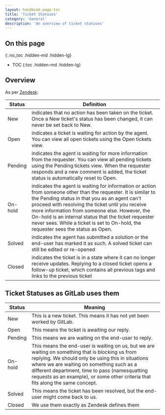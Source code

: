 ```yaml
---
layout: handbook-page-toc
title: 'Ticket Statuses'
category: 'General'
description: 'An overview of ticket statuses'
---
```


## On this page
{:.no_toc .hidden-md .hidden-lg}

- TOC
{:toc .hidden-md .hidden-lg}

## Overview

As per
[Zendesk](https://support.zendesk.com/hc/en-us/articles/212530318-Updating-and-solving-tickets#topic_i3y_np1_vt):

| Status | Definition |
|---|---|
| New | indicates that no action has been taken on the ticket. Once a New ticket's status has been changed, it can never be set back to New. |
| Open | indicates a ticket is waiting for action by the agent. You can view all open tickets using the Open tickets view. |
| Pending | indicates the agent is waiting for more information from the requester. You can view all pending tickets using the Pending tickets view. When the requester responds and a new comment is added, the ticket status is automatically reset to Open. |
| On-hold | indicates the agent is waiting for information or action from someone other than the requester. It is similar to the Pending status in that you as an agent can't proceed with resolving the ticket until you receive more information from someone else. However, the On-hold is an internal status that the ticket requester never sees. While a ticket is set to On-hold, the requester sees the status as Open. |
| Solved | indicates the agent has submitted a solution or the end-user has marked it as such. A solved ticket can still be edited or re-opened |
| Closed | indicates the ticket is in a state where it can no longer receive updates. Replying to a closed ticket opens a follow-up ticket, which contains all previous tags and links to the previous ticket |


## Ticket Statuses as GitLab uses them

| Status | Meaning |
|---|---|
| New | This is a new ticket. This means it has not yet been worked by GitLab. |
| Open | This means the ticket is awaiting our reply. |
| Pending | This means we are waiting on the end-user to reply. |
| On-hold | This means the end-user is waiting on us, but we are waiting on something that is blocking us from replying. We should only be using this in situations where we are waiting on something such as a different department, time to pass (namesquatting requests as an example), or some other criteria that fits along the same concept. |
| Solved | This means the ticket has been resolved, but the end-user might come back to us. |
| Closed | We use them exactly as Zendesk defines them |
